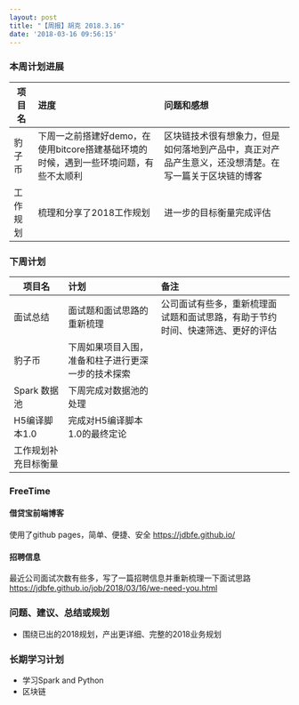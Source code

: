 ```yaml
---
layout: post
title: "【周报】胡克 2018.3.16"
date: '2018-03-16 09:56:15'
---
```


### 本周计划进展

| 项目名         | 进度              | 问题和感想  |
| ------------- |:----------------| :---------|
| 豹子币    | 下周一之前搭建好demo，在使用bitcore搭建基础环境的时候，遇到一些环境问题，有些不太顺利   | 区块链技术很有想象力，但是如何落地到产品中，真正对产品产生意义，还没想清楚。在写一篇关于区块链的博客 |
| 工作规划    | 梳理和分享了2018工作规划 |  进一步的目标衡量完成评估 |



### 下周计划

| 项目名         | 计划              | 备注  |
| ------------- |:----------------| :---------|
| 面试总结    | 面试题和面试思路的重新梳理   | 公司面试有些多，重新梳理面试题和面试思路，有助于节约时间、快速筛选、更好的评估 |
| 豹子币    | 下周如果项目入围，准备和柱子进行更深一步的技术探索   |  |
| Spark 数据池   | 下周完成对数据池的处理   |  |
| H5编译脚本1.0   | 完成对H5编译脚本1.0的最终定论   |  |
| 工作规划补充目标衡量    |    |  |


### FreeTime 

#### 借贷宝前端博客
使用了github pages，简单、便捷、安全
https://jdbfe.github.io/


#### 招聘信息
最近公司面试次数有些多，写了一篇招聘信息并重新梳理一下面试思路
https://jdbfe.github.io/job/2018/03/16/we-need-you.html


### 问题、建议、总结或规划
- 围绕已出的2018规划，产出更详细、完整的2018业务规划


### 长期学习计划
- 学习Spark and Python
- 区块链
